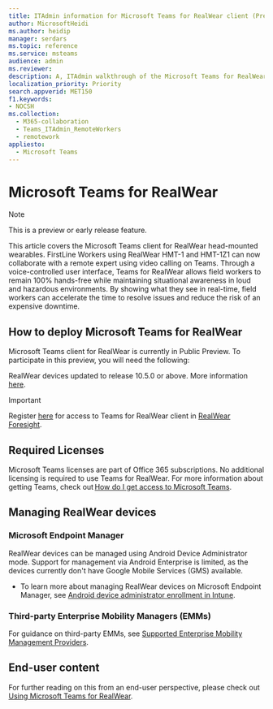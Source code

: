 ```yaml
---
title: ITAdmin information for Microsoft Teams for RealWear client (Preview)
author: MicrosoftHeidi
ms.author: heidip
manager: serdars
ms.topic: reference
ms.service: msteams
audience: admin
ms.reviewer: 
description: A, ITAdmin walkthrough of the Microsoft Teams for RealWear client.
localization_priority: Priority
search.appverid: MET150
f1.keywords:
- NOCSH
ms.collection: 
  - M365-collaboration
  - Teams_ITAdmin_RemoteWorkers
  - remotework
appliesto: 
  - Microsoft Teams
---
```

# Microsoft Teams for RealWear

> [!NOTE]
> This is a preview or early release feature.

This article covers the Microsoft Teams client for RealWear head-mounted wearables. FirstLine Workers using RealWear HMT-1 and HMT-1Z1 can now collaborate with a remote expert using video calling on Teams. Through a voice-controlled user interface, Teams for RealWear allows field workers to remain 100% hands-free while maintaining situational awareness in loud and hazardous environments. By showing what they see in real-time, field workers can accelerate the time to resolve issues and reduce the risk of an expensive downtime.

## How to deploy Microsoft Teams for RealWear

Microsoft Teams client for RealWear is currently in Public Preview. To participate in this preview, you will need the following:

RealWear devices updated to release 10.5.0 or above. More information [here](https://realwear.com/knowledge-center/configure-on-release-10/wireless-update/).

> [!IMPORTANT]
> Register [here](https://www.realwear.com/solutions/microsoft-teams/#C1) for access to Teams for RealWear client in [RealWear Foresight](https://cloud.realwear.com/).

## Required Licenses

Microsoft Teams licenses are part of Office 365 subscriptions. No additional licensing is required to use Teams for RealWear. For more information about getting Teams, check out [How do I get access to Microsoft Teams](https://support.office.com/article/fc7f1634-abd3-4f26-a597-9df16e4ca65b).

## Managing RealWear devices

### Microsoft Endpoint Manager

RealWear devices can be managed using Android Device Administrator mode. Support for management via Android Enterprise is limited, as the devices currently don't have Google Mobile Services (GMS) available.

- To learn more about managing RealWear devices on Microsoft Endpoint Manager, see [Android device administrator enrollment in Intune](https://docs.microsoft.com/mem/intune/enrollment/android-enroll-device-administrator).

### Third-party Enterprise Mobility Managers (EMMs)

For guidance on third-party EMMs, see [Supported Enterprise Mobility Management Providers](https://www.realwear.com/knowledge-center/configure-on-release-10/remote-from-a-web-browser/emm/).

## End-user content

For further reading on this from an end-user perspective, please check out [Using Microsoft Teams for RealWear](https://support.office.com/article/using-microsoft-teams-for-realwear-af20d232-d18c-476f-8031-843a4edccd5f).
